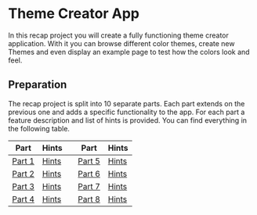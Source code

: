# Theme Creator App

In this recap project you will create a fully functioning theme creator application. With it you can browse different color themes, create new Themes and even display an example page to test how the colors look and feel.

## Preparation

The recap project is split into 10 separate parts. Each part extends on the previous one and adds a specific functionality to the app. For each part a feature description and list of hints is provided. You can find everything in the following table.

| Part                         | Hints                      |     | Part                         | Hints                      |
| ---------------------------- | -------------------------- | --- | ---------------------------- | -------------------------- |
| [Part 1](./part-1/readme.md) | [Hints](./part-1/hints.md) |     | [Part 5](./part-5/readme.md) | [Hints](./part-5/hints.md) |
| [Part 2](./part-2/readme.md) | [Hints](./part-2/hints.md) |     | [Part 6](./part-6/readme.md) | [Hints](./part-6/hints.md) |
| [Part 3](./part-3/readme.md) | [Hints](./part-3/hints.md) |     | [Part 7](./part-7/readme.md) | [Hints](./part-7/hints.md) |
| [Part 4](./part-4/readme.md) | [Hints](./part-4/hints.md) |     | [Part 8](./part-8/readme.md) | [Hints](./part-8/hints.md) |
